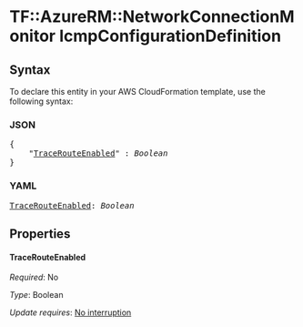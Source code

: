 # TF::AzureRM::NetworkConnectionMonitor IcmpConfigurationDefinition

## Syntax

To declare this entity in your AWS CloudFormation template, use the following syntax:

### JSON

<pre>
{
    "<a href="#tracerouteenabled" title="TraceRouteEnabled">TraceRouteEnabled</a>" : <i>Boolean</i>
}
</pre>

### YAML

<pre>
<a href="#tracerouteenabled" title="TraceRouteEnabled">TraceRouteEnabled</a>: <i>Boolean</i>
</pre>

## Properties

#### TraceRouteEnabled

_Required_: No

_Type_: Boolean

_Update requires_: [No interruption](https://docs.aws.amazon.com/AWSCloudFormation/latest/UserGuide/using-cfn-updating-stacks-update-behaviors.html#update-no-interrupt)

